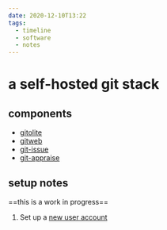 ```yaml
---
date: 2020-12-10T13:22
tags:
  - timeline
  - software
  - notes
---
```


# a self-hosted git stack

## components

- [gitolite](https://gitolite.com/gitolite/index.html)
- [gitweb](https://git-scm.com/book/en/v2/Git-on-the-Server-GitWeb)
- [git-issue](https://github.com/dspinellis/git-issue)
- [git-appraise](https://github.com/google/git-appraise)

## setup notes

==this is a work in progress==

1. Set up a [new user account](c4e96daf.md)

